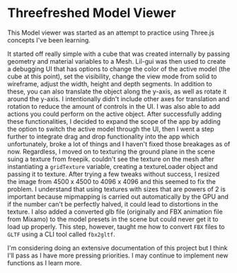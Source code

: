 # Threefreshed Model Viewer

This Model viewer was started as an attempt to practice using Three.js concepts I've been learning.

It started off really simple with a cube that was created internally by passing geometry and material variables to a Mesh. 
Lil-gui was then used to create a debugging UI that has options to change the color of the active model (the cube at this point), set the visibility, change the view mode from solid to wireframe, adjust the width, height and depth segments. 
In addition to these, you can also translate the object along the y-axis, as well as rotate it around the y-axis. I intentionally didn't include other axes for translation and rotation to reduce the amount of controls in the UI. 
I was also able to add actions you could perform on the active object. After successfully adding these functionalities, I decided to expand the scope of the app by adding the option to switch the active model through the UI, then I went a step further to integrate drag and drop functionality into the app which unfortunately, broke a lot of things and I haven't fixed those breakages as of now. 
Regardless, I moved on to texturing the ground plane in the scene suing a texture from freepik. couldn't see the texture on the mesh after instantiating a `gridTexture` variable, creating a textureLoader object and passing it to texture. After trying a few tweaks without success, I resized the image from 4500 x 4500 to 4096 x 4096 and this seemed to fix the problem. I understand that using textures with sizes that are powers of 2 is important because mipmapping is carried out automatically by the GPU and if the number can't be perfectly halved, it could lead to distortions in the texture. 
I also added a converted glb file (originally and FBX animation file from Mixamo) to the model presets in the scene but could never get it to load up properly. This step, however, taught me how to convert `FBX` files to `GLTF` using a CLI tool called `fbx2gltf`. 

I'm considering doing an extensive documentation of this project but I think I'll pass as I have more pressing priorities. 
I may continue to implement new functions as I learn more.